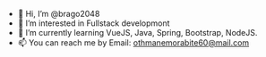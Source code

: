 - 👋 Hi, I’m @brago2048
- 👀 I’m interested in Fullstack developmont 
- 🌱 I’m currently learning VueJS, Java, Spring, Bootstrap, NodeJS.
- 📫 You can reach me by Email: othmanemorabite60@mail.com
